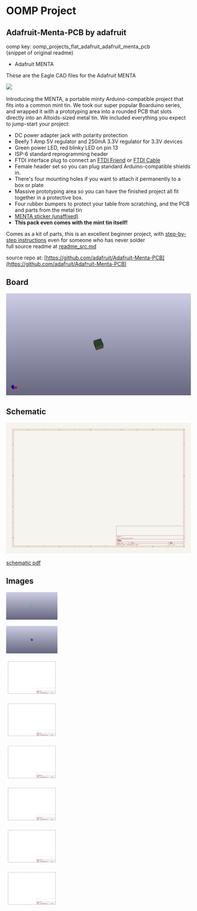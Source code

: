 # OOMP Project  
## Adafruit-Menta-PCB  by adafruit  
  
oomp key: oomp_projects_flat_adafruit_adafruit_menta_pcb  
(snippet of original readme)  
  
- Adafruit MENTA  
  
These are the Eagle CAD files for the Adafruit MENTA  
  
<a href="http://www.adafruit.com/products/795"><img src="assets/image.jpg?raw=true" width="500px"></a>  
  
Introducing the MENTA, a portable minty Arduino-compatible project that fits into a common mint tin. We took our super popular Boarduino series, and wrapped it with a prototyping area into a rounded PCB that slots directly into an Altoids-sized metal tin. We included everything you expect to jump-start your project:  
  
- DC power adapter jack with polarity protection  
- Beefy 1 Amp 5V regulator and 250mA 3.3V regulator for 3.3V devices  
- Green power LED, red blinky LED on pin 13  
- ISP-6 standard reprogramming header  
- FTDI interface plug to connect an [FTDI Friend](http://www.adafruit.com/products/284) or [FTDI Cable](https://www.adafruit.com/products/70)  
- Female header set so you can plug standard Arduino-compatible shields in.  
- There's four mounting holes if you want to attach it permanently to a box or plate  
- Massive prototyping area so you can have the finished project all fit together in a protective box.  
- Four rubber bumpers to protect your table from scratching, and the PCB and parts from the metal tin  
- [MENTA sticker (unaffixed)](http://www.adafruit.com/products/873)  
- __This pack even comes with the mint tin itself!__  
  
Comes as a kit of parts, this is an excellent beginner project, with [step-by-step instructions](http://ladyada.net/make/menta/index.html) even for someone who has never solder  
  full source readme at [readme_src.md](readme_src.md)  
  
source repo at: [https://github.com/adafruit/Adafruit-Menta-PCB](https://github.com/adafruit/Adafruit-Menta-PCB)  
## Board  
  
[![working_3d.png](working_3d_600.png)](working_3d.png)  
## Schematic  
  
[![working_schematic.png](working_schematic_600.png)](working_schematic.png)  
  
[schematic pdf](working_schematic.pdf)  
## Images  
  
[![working_3D_bottom.png](working_3D_bottom_140.png)](working_3D_bottom.png)  
  
[![working_3D_top.png](working_3D_top_140.png)](working_3D_top.png)  
  
[![working_assembly_page_01.png](working_assembly_page_01_140.png)](working_assembly_page_01.png)  
  
[![working_assembly_page_02.png](working_assembly_page_02_140.png)](working_assembly_page_02.png)  
  
[![working_assembly_page_03.png](working_assembly_page_03_140.png)](working_assembly_page_03.png)  
  
[![working_assembly_page_04.png](working_assembly_page_04_140.png)](working_assembly_page_04.png)  
  
[![working_assembly_page_05.png](working_assembly_page_05_140.png)](working_assembly_page_05.png)  
  
[![working_assembly_page_06.png](working_assembly_page_06_140.png)](working_assembly_page_06.png)  
